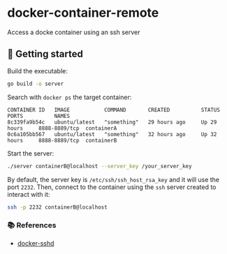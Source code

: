 # docker-container-remote

Access a docke container using an ssh server

## :rocket: Getting started

Build the executable:

```bash
go build -o server
```

Search with `docker ps` the target container:

```
CONTAINER ID   IMAGE           COMMAND       CREATED          STATUS          PORTS          NAMES
8c339fa9b54c   ubuntu/latest   "something"   29 hours ago     Up 29 hours     8888-8889/tcp  containerA
0c6a105bb567   ubuntu/latest   "something"   32 hours ago     Up 32 hours     8888-8889/tcp  containerB
```

Start the server:

```bash
./server containerB@localhost --server_key /your_server_key
```

By default, the server key is `/etc/ssh/ssh_host_rsa_key` and it will use the port `2232`. 
Then, connect to the container using the `ssh` server created to interact with it:

```bash
ssh -p 2232 containerB@localhost
```

### :books: References

* [docker-sshd](https://github.com/tg123/docker-sshd)